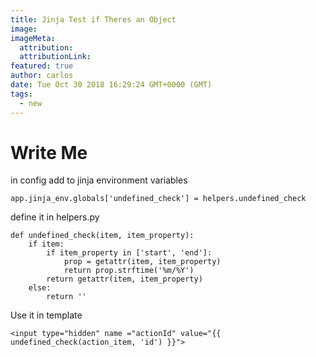```yaml
---
title: Jinja Test if Theres an Object
image:
imageMeta:
  attribution:
  attributionLink:
featured: true
author: carlos
date: Tue Oct 30 2018 16:29:24 GMT+0000 (GMT)
tags:
  - new
---
```


# Write Me

in config add to jinja environment variables
    
    app.jinja_env.globals['undefined_check'] = helpers.undefined_check

define it in helpers.py

    def undefined_check(item, item_property):
        if item:
            if item_property in ['start', 'end']:
                prop = getattr(item, item_property)
                return prop.strftime('%m/%Y')
            return getattr(item, item_property)
        else:
            return ''

Use it in template

    <input type="hidden" name ="actionId" value="{{ undefined_check(action_item, 'id') }}">


